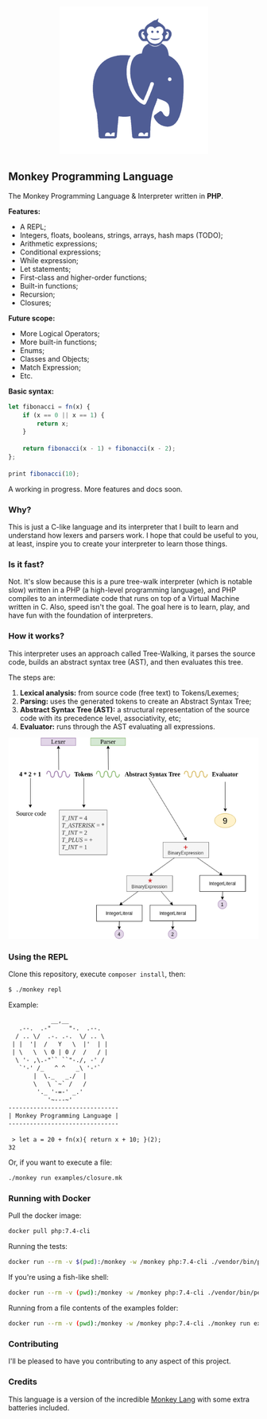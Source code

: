 <p align="center">
    <img src="resources/monkey-php.png?raw=true" alt="Monkey Programming Language">
</p>

## Monkey Programming Language

The Monkey Programming Language & Interpreter written in **PHP**.

**Features:**

- A REPL;
- Integers, floats, booleans, strings, arrays, hash maps (TODO);
- Arithmetic expressions;
- Conditional expressions;
- While expression;
- Let statements;
- First-class and higher-order functions;
- Built-in functions;
- Recursion;
- Closures;

**Future scope:**

- More Logical Operators;
- More built-in functions;
- Enums;
- Classes and Objects;
- Match Expression;
- Etc.

**Basic syntax:**

```javascript
let fibonacci = fn(x) {
    if (x == 0 || x == 1) {
        return x;
    }

    return fibonacci(x - 1) + fibonacci(x - 2);
};

print fibonacci(10);
```

A working in progress. More features and docs soon.

### Why?

This is just a C-like language and its interpreter that I built to learn and understand how lexers and parsers work. I hope that could be useful to you, at least, inspire you to create your interpreter to learn those things.

### Is it fast?

Not. It's slow because this is a pure tree-walk interpreter (which is notable slow) written in a PHP (a high-level programming language), and PHP compiles to an intermediate code that runs on top of a Virtual Machine written in C. Also, speed isn't the goal. The goal here is to learn, play, and have fun with the foundation of interpreters.

### How it works?

This interpreter uses an approach called Tree-Walking, it parses the source code, builds an abstract syntax tree (AST), and then evaluates this tree.

The steps are:

1. **Lexical analysis:** from source code (free text) to Tokens/Lexemes;
2. **Parsing:** uses the generated tokens to create an Abstract Syntax Tree;
3. **Abstract Syntax Tree (AST):** a structural representation of the source code with its precedence level, associativity, etc;
4. **Evaluator:** runs through the AST evaluating all expressions.

<p align="center">
    <img src="resources/how-it-works.png?raw=true" alt="How it works">
</p>

### Using the REPL

Clone this repository, execute `composer install`, then:

```bash
$ ./monkey repl
```

Example:

```text
            __,__
   .--.  .-"     "-.  .--.
  / .. \/  .-. .-.  \/ .. \
 | |  '|  /   Y   \  |'  | |
 | \   \  \ 0 | 0 /  /   / |
  \ '- ,\.-"`` ``"-./, -' /
   `'-' /_   ^ ^   _\ '-'`
       |  \._   _./  |
       \   \ `~` /   /
        '._ '-=-' _.'
           '~---~'
-------------------------------
| Monkey Programming Language |
-------------------------------

 > let a = 20 + fn(x){ return x + 10; }(2);
32
```

Or, if you want to execute a file:

```bash
./monkey run examples/closure.mk
```

### Running with Docker

Pull the docker image:

```bash
docker pull php:7.4-cli
```

Running the tests:

```bash
docker run --rm -v $(pwd):/monkey -w /monkey php:7.4-cli ./vendor/bin/pest
```

If you're using a fish-like shell:

```bash
docker run --rm -v (pwd):/monkey -w /monkey php:7.4-cli ./vendor/bin/pest
```

Running from a file contents of the examples folder:

```bash
docker run --rm -v (pwd):/monkey -w /monkey php:7.4-cli ./monkey run examples/closure.mk
```

### Contributing

I'll be pleased to have you contributing to any aspect of this project.

### Credits

This language is a version of the incredible [Monkey Lang](https://monkeylang.org/) with some extra batteries included.
